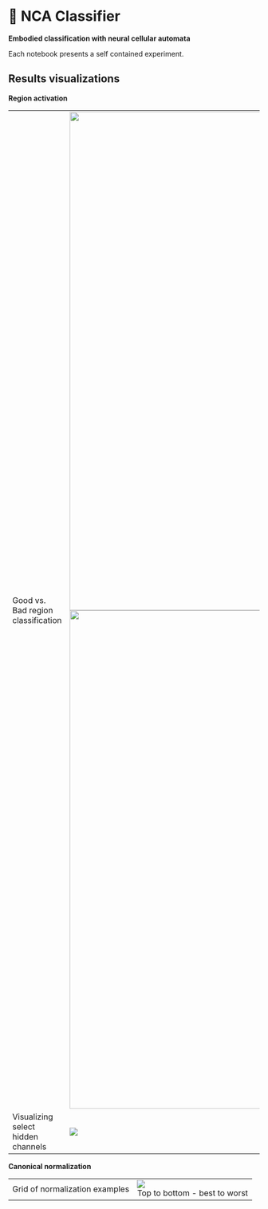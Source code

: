 # 🦠 NCA Classifier

**Embodied classification with neural cellular automata**

Each notebook presents a self contained experiment.

## Results visualizations

**Region activation**

<table>
  <tr>
    <td>Good vs. Bad region classification</td>
    <td>
      <img src="https://files.catbox.moe/i71dci.gif" style="width:1000px"/>
      <img src="https://files.catbox.moe/6wd0qy.gif" style="width:1000px"/>
    </td>
  </tr>
  <tr>
    <td>Visualizing select hidden channels</td>
    <td><img src="https://files.catbox.moe/59qyjm.gif" /></td>
    <!-- <td><img src="https://files.catbox.moe/tajyus.gif" style="width:1000px"/></td> -->
  </tr>
</table>

**Canonical normalization**

<table>
  <tr>
    <td>Grid of normalization examples</td>
    <td>
      <img src="https://files.catbox.moe/t3v5ug.gif" /><br/>
      Top to bottom - best to worst
    </td>
  </tr>
</table>
